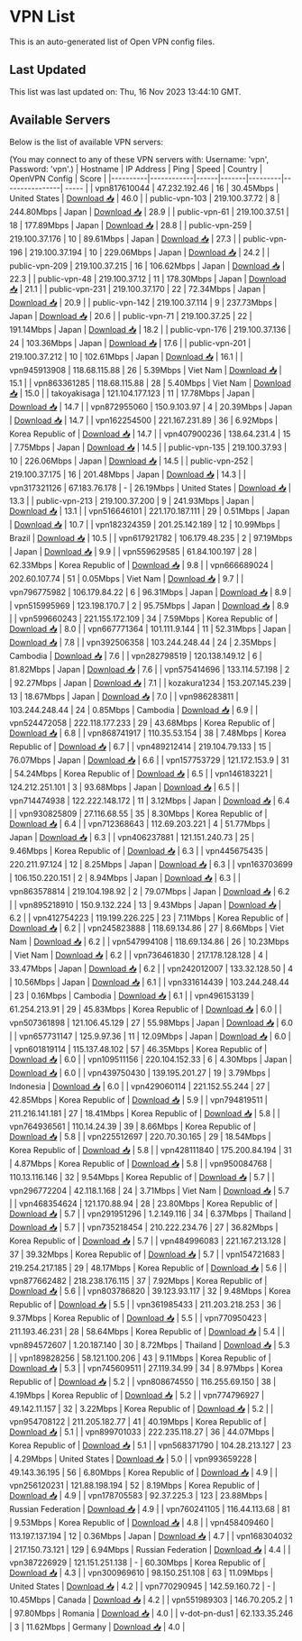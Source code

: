 # VPN List

This is an auto-generated list of Open VPN config files.

## Last Updated

This list was last updated on: Thu, 16 Nov 2023 13:44:10 GMT.

## Available Servers

Below is the list of available VPN servers:

(You may connect to any of these VPN servers with: Username: 'vpn', Password: 'vpn'.)
| Hostname | IP Address | Ping | Speed | Country | OpenVPN Config | Score |
|----------|------------|------|-------|---------|----------------| ----- |
| vpn817610044 | 47.232.192.46 | 16 | 30.45Mbps | United States | [Download 📥](./configs/server_0_US.ovpn) | 46.0 |
| public-vpn-103 | 219.100.37.72 | 8 | 244.80Mbps | Japan | [Download 📥](./configs/server_1_JP.ovpn) | 28.9 |
| public-vpn-61 | 219.100.37.51 | 18 | 177.89Mbps | Japan | [Download 📥](./configs/server_2_JP.ovpn) | 28.8 |
| public-vpn-259 | 219.100.37.176 | 10 | 89.61Mbps | Japan | [Download 📥](./configs/server_3_JP.ovpn) | 27.3 |
| public-vpn-196 | 219.100.37.194 | 10 | 229.06Mbps | Japan | [Download 📥](./configs/server_4_JP.ovpn) | 24.2 |
| public-vpn-209 | 219.100.37.215 | 16 | 106.62Mbps | Japan | [Download 📥](./configs/server_5_JP.ovpn) | 22.3 |
| public-vpn-48 | 219.100.37.12 | 11 | 178.30Mbps | Japan | [Download 📥](./configs/server_6_JP.ovpn) | 21.1 |
| public-vpn-231 | 219.100.37.170 | 22 | 72.34Mbps | Japan | [Download 📥](./configs/server_7_JP.ovpn) | 20.9 |
| public-vpn-142 | 219.100.37.114 | 9 | 237.73Mbps | Japan | [Download 📥](./configs/server_8_JP.ovpn) | 20.6 |
| public-vpn-71 | 219.100.37.25 | 22 | 191.14Mbps | Japan | [Download 📥](./configs/server_9_JP.ovpn) | 18.2 |
| public-vpn-176 | 219.100.37.136 | 24 | 103.36Mbps | Japan | [Download 📥](./configs/server_10_JP.ovpn) | 17.6 |
| public-vpn-201 | 219.100.37.212 | 10 | 102.61Mbps | Japan | [Download 📥](./configs/server_11_JP.ovpn) | 16.1 |
| vpn945913908 | 118.68.115.88 | 26 | 5.39Mbps | Viet Nam | [Download 📥](./configs/server_12_VN.ovpn) | 15.1 |
| vpn863361285 | 118.68.115.88 | 28 | 5.40Mbps | Viet Nam | [Download 📥](./configs/server_13_VN.ovpn) | 15.0 |
| takoyakisaga | 121.104.177.123 | 11 | 17.78Mbps | Japan | [Download 📥](./configs/server_14_JP.ovpn) | 14.7 |
| vpn872955060 | 150.9.103.97 | 4 | 20.39Mbps | Japan | [Download 📥](./configs/server_15_JP.ovpn) | 14.7 |
| vpn162254500 | 221.167.231.89 | 36 | 6.92Mbps | Korea Republic of | [Download 📥](./configs/server_16_KR.ovpn) | 14.7 |
| vpn407900236 | 138.64.231.4 | 15 | 7.75Mbps | Japan | [Download 📥](./configs/server_17_JP.ovpn) | 14.5 |
| public-vpn-135 | 219.100.37.93 | 10 | 226.06Mbps | Japan | [Download 📥](./configs/server_18_JP.ovpn) | 14.5 |
| public-vpn-252 | 219.100.37.175 | 16 | 201.48Mbps | Japan | [Download 📥](./configs/server_19_JP.ovpn) | 14.3 |
| vpn317321126 | 67.183.76.178 | - | 26.19Mbps | United States | [Download 📥](./configs/server_20_US.ovpn) | 13.3 |
| public-vpn-213 | 219.100.37.200 | 9 | 241.93Mbps | Japan | [Download 📥](./configs/server_21_JP.ovpn) | 13.1 |
| vpn516646101 | 221.170.187.111 | 29 | 0.51Mbps | Japan | [Download 📥](./configs/server_22_JP.ovpn) | 10.7 |
| vpn182324359 | 201.25.142.189 | 12 | 10.99Mbps | Brazil | [Download 📥](./configs/server_23_BR.ovpn) | 10.5 |
| vpn617921782 | 106.179.48.235 | 2 | 97.19Mbps | Japan | [Download 📥](./configs/server_24_JP.ovpn) | 9.9 |
| vpn559629585 | 61.84.100.197 | 28 | 62.33Mbps | Korea Republic of | [Download 📥](./configs/server_25_KR.ovpn) | 9.8 |
| vpn666689024 | 202.60.107.74 | 51 | 0.05Mbps | Viet Nam | [Download 📥](./configs/server_26_VN.ovpn) | 9.7 |
| vpn796775982 | 106.179.84.22 | 6 | 96.31Mbps | Japan | [Download 📥](./configs/server_27_JP.ovpn) | 8.9 |
| vpn515995969 | 123.198.170.7 | 2 | 95.75Mbps | Japan | [Download 📥](./configs/server_28_JP.ovpn) | 8.9 |
| vpn599660243 | 221.155.172.109 | 34 | 7.59Mbps | Korea Republic of | [Download 📥](./configs/server_29_KR.ovpn) | 8.0 |
| vpn667771364 | 101.111.9.144 | 11 | 52.31Mbps | Japan | [Download 📥](./configs/server_30_JP.ovpn) | 7.8 |
| vpn392506358 | 103.244.248.44 | 24 | 2.35Mbps | Cambodia | [Download 📥](./configs/server_31_KH.ovpn) | 7.6 |
| vpn282798519 | 120.138.149.12 | 6 | 81.82Mbps | Japan | [Download 📥](./configs/server_32_JP.ovpn) | 7.6 |
| vpn575414696 | 133.114.57.198 | 2 | 92.27Mbps | Japan | [Download 📥](./configs/server_33_JP.ovpn) | 7.1 |
| kozakura1234 | 153.207.145.239 | 13 | 18.67Mbps | Japan | [Download 📥](./configs/server_34_JP.ovpn) | 7.0 |
| vpn986283811 | 103.244.248.44 | 24 | 0.85Mbps | Cambodia | [Download 📥](./configs/server_35_KH.ovpn) | 6.9 |
| vpn524472058 | 222.118.177.233 | 29 | 43.68Mbps | Korea Republic of | [Download 📥](./configs/server_36_KR.ovpn) | 6.8 |
| vpn868741917 | 110.35.53.154 | 38 | 7.48Mbps | Korea Republic of | [Download 📥](./configs/server_37_KR.ovpn) | 6.7 |
| vpn489212414 | 219.104.79.133 | 15 | 76.07Mbps | Japan | [Download 📥](./configs/server_38_JP.ovpn) | 6.6 |
| vpn157753729 | 121.172.153.9 | 31 | 54.24Mbps | Korea Republic of | [Download 📥](./configs/server_39_KR.ovpn) | 6.5 |
| vpn146183221 | 124.212.251.101 | 3 | 93.68Mbps | Japan | [Download 📥](./configs/server_40_JP.ovpn) | 6.5 |
| vpn714474938 | 122.222.148.172 | 11 | 3.12Mbps | Japan | [Download 📥](./configs/server_41_JP.ovpn) | 6.4 |
| vpn930825809 | 27.116.68.55 | 35 | 8.30Mbps | Korea Republic of | [Download 📥](./configs/server_42_KR.ovpn) | 6.4 |
| vpn712368643 | 112.69.203.221 | 4 | 51.77Mbps | Japan | [Download 📥](./configs/server_43_JP.ovpn) | 6.3 |
| vpn406237881 | 121.151.240.73 | 25 | 9.46Mbps | Korea Republic of | [Download 📥](./configs/server_44_KR.ovpn) | 6.3 |
| vpn445675435 | 220.211.97.124 | 12 | 8.25Mbps | Japan | [Download 📥](./configs/server_45_JP.ovpn) | 6.3 |
| vpn163703699 | 106.150.220.151 | 2 | 8.94Mbps | Japan | [Download 📥](./configs/server_46_JP.ovpn) | 6.3 |
| vpn863578814 | 219.104.198.92 | 2 | 79.07Mbps | Japan | [Download 📥](./configs/server_47_JP.ovpn) | 6.2 |
| vpn895218910 | 150.9.132.224 | 13 | 9.43Mbps | Japan | [Download 📥](./configs/server_48_JP.ovpn) | 6.2 |
| vpn412754223 | 119.199.226.225 | 23 | 7.11Mbps | Korea Republic of | [Download 📥](./configs/server_49_KR.ovpn) | 6.2 |
| vpn245823888 | 118.69.134.86 | 27 | 8.66Mbps | Viet Nam | [Download 📥](./configs/server_50_VN.ovpn) | 6.2 |
| vpn547994108 | 118.69.134.86 | 26 | 10.23Mbps | Viet Nam | [Download 📥](./configs/server_51_VN.ovpn) | 6.2 |
| vpn736461830 | 217.178.128.128 | 4 | 33.47Mbps | Japan | [Download 📥](./configs/server_52_JP.ovpn) | 6.2 |
| vpn242012007 | 133.32.128.50 | 4 | 10.56Mbps | Japan | [Download 📥](./configs/server_53_JP.ovpn) | 6.1 |
| vpn331614439 | 103.244.248.44 | 23 | 0.16Mbps | Cambodia | [Download 📥](./configs/server_54_KH.ovpn) | 6.1 |
| vpn496153139 | 61.254.213.91 | 29 | 45.83Mbps | Korea Republic of | [Download 📥](./configs/server_55_KR.ovpn) | 6.0 |
| vpn507361898 | 121.106.45.129 | 27 | 55.98Mbps | Japan | [Download 📥](./configs/server_56_JP.ovpn) | 6.0 |
| vpn657731147 | 125.9.97.36 | 11 | 12.09Mbps | Japan | [Download 📥](./configs/server_57_JP.ovpn) | 6.0 |
| vpn601819114 | 115.137.48.102 | 57 | 46.35Mbps | Korea Republic of | [Download 📥](./configs/server_58_KR.ovpn) | 6.0 |
| vpn109511156 | 220.104.152.33 | 6 | 4.30Mbps | Japan | [Download 📥](./configs/server_59_JP.ovpn) | 6.0 |
| vpn439750430 | 139.195.201.27 | 19 | 3.79Mbps | Indonesia | [Download 📥](./configs/server_60_ID.ovpn) | 6.0 |
| vpn429060114 | 221.152.55.244 | 27 | 42.85Mbps | Korea Republic of | [Download 📥](./configs/server_61_KR.ovpn) | 5.9 |
| vpn794819511 | 211.216.141.181 | 27 | 18.41Mbps | Korea Republic of | [Download 📥](./configs/server_62_KR.ovpn) | 5.8 |
| vpn764936561 | 110.14.24.39 | 39 | 8.66Mbps | Korea Republic of | [Download 📥](./configs/server_63_KR.ovpn) | 5.8 |
| vpn225512697 | 220.70.30.165 | 29 | 18.54Mbps | Korea Republic of | [Download 📥](./configs/server_64_KR.ovpn) | 5.8 |
| vpn428111840 | 175.200.84.194 | 31 | 4.87Mbps | Korea Republic of | [Download 📥](./configs/server_65_KR.ovpn) | 5.8 |
| vpn950084768 | 110.13.116.146 | 32 | 9.54Mbps | Korea Republic of | [Download 📥](./configs/server_66_KR.ovpn) | 5.7 |
| vpn296772204 | 42.118.1.168 | 24 | 3.71Mbps | Viet Nam | [Download 📥](./configs/server_67_VN.ovpn) | 5.7 |
| vpn468354624 | 121.170.88.94 | 28 | 23.80Mbps | Korea Republic of | [Download 📥](./configs/server_68_KR.ovpn) | 5.7 |
| vpn291951296 | 1.2.149.116 | 34 | 6.37Mbps | Thailand | [Download 📥](./configs/server_69_TH.ovpn) | 5.7 |
| vpn735218454 | 210.222.234.76 | 27 | 36.82Mbps | Korea Republic of | [Download 📥](./configs/server_70_KR.ovpn) | 5.7 |
| vpn484996083 | 221.167.213.128 | 37 | 39.32Mbps | Korea Republic of | [Download 📥](./configs/server_71_KR.ovpn) | 5.7 |
| vpn154721683 | 219.254.217.185 | 29 | 48.17Mbps | Korea Republic of | [Download 📥](./configs/server_72_KR.ovpn) | 5.6 |
| vpn877662482 | 218.238.176.115 | 37 | 7.92Mbps | Korea Republic of | [Download 📥](./configs/server_73_KR.ovpn) | 5.6 |
| vpn803786820 | 39.123.93.117 | 32 | 9.48Mbps | Korea Republic of | [Download 📥](./configs/server_74_KR.ovpn) | 5.5 |
| vpn361985433 | 211.203.218.253 | 36 | 9.37Mbps | Korea Republic of | [Download 📥](./configs/server_75_KR.ovpn) | 5.5 |
| vpn770950423 | 211.193.46.231 | 28 | 58.64Mbps | Korea Republic of | [Download 📥](./configs/server_76_KR.ovpn) | 5.4 |
| vpn894572607 | 1.20.187.140 | 30 | 8.72Mbps | Thailand | [Download 📥](./configs/server_77_TH.ovpn) | 5.3 |
| vpn189828256 | 58.121.100.206 | 43 | 9.11Mbps | Korea Republic of | [Download 📥](./configs/server_78_KR.ovpn) | 5.3 |
| vpn745609511 | 27.119.34.99 | 34 | 8.97Mbps | Korea Republic of | [Download 📥](./configs/server_79_KR.ovpn) | 5.2 |
| vpn808674550 | 116.255.69.150 | 38 | 4.19Mbps | Korea Republic of | [Download 📥](./configs/server_80_KR.ovpn) | 5.2 |
| vpn774796927 | 49.142.11.157 | 32 | 3.22Mbps | Korea Republic of | [Download 📥](./configs/server_81_KR.ovpn) | 5.2 |
| vpn954708122 | 211.205.182.77 | 41 | 40.19Mbps | Korea Republic of | [Download 📥](./configs/server_82_KR.ovpn) | 5.1 |
| vpn899701033 | 222.235.118.27 | 36 | 44.07Mbps | Korea Republic of | [Download 📥](./configs/server_83_KR.ovpn) | 5.1 |
| vpn568371790 | 104.28.213.127 | 23 | 4.29Mbps | United States | [Download 📥](./configs/server_84_US.ovpn) | 5.0 |
| vpn993659228 | 49.143.36.195 | 56 | 6.80Mbps | Korea Republic of | [Download 📥](./configs/server_85_KR.ovpn) | 4.9 |
| vpn256120231 | 121.88.198.194 | 52 | 8.19Mbps | Korea Republic of | [Download 📥](./configs/server_86_KR.ovpn) | 4.9 |
| vpn178705583 | 92.37.225.3 | 123 | 23.88Mbps | Russian Federation | [Download 📥](./configs/server_87_RU.ovpn) | 4.9 |
| vpn760241105 | 116.44.113.68 | 81 | 9.53Mbps | Korea Republic of | [Download 📥](./configs/server_88_KR.ovpn) | 4.8 |
| vpn458409460 | 113.197.137.194 | 12 | 0.36Mbps | Japan | [Download 📥](./configs/server_89_JP.ovpn) | 4.7 |
| vpn168304032 | 217.150.73.121 | 129 | 6.94Mbps | Russian Federation | [Download 📥](./configs/server_90_RU.ovpn) | 4.4 |
| vpn387226929 | 121.151.251.138 | - | 60.30Mbps | Korea Republic of | [Download 📥](./configs/server_91_KR.ovpn) | 4.3 |
| vpn300969610 | 98.150.251.108 | 63 | 11.09Mbps | United States | [Download 📥](./configs/server_92_US.ovpn) | 4.2 |
| vpn770290945 | 142.59.160.72 | - | 10.45Mbps | Canada | [Download 📥](./configs/server_93_CA.ovpn) | 4.2 |
| vpn551989303 | 146.70.205.2 | 1 | 97.80Mbps | Romania | [Download 📥](./configs/server_94_RO.ovpn) | 4.0 |
| v-dot-pn-dus1 | 62.133.35.246 | 3 | 11.62Mbps | Germany | [Download 📥](./configs/server_95_DE.ovpn) | 4.0 |
